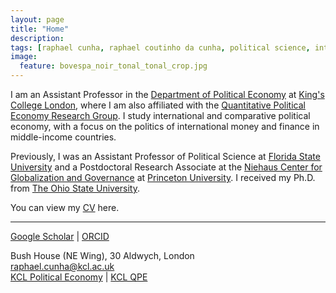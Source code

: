 ```yaml
---
layout: page
title: "Home"
description:
tags: [raphael cunha, raphael coutinho da cunha, political science, international political economy, finance, money, capital flows, economic policy, financial markets, sovereign debt, political risk, elections, globalization, contagion, interdependence, developing countries, emerging markets, brazil, latin america]
image:
  feature: bovespa_noir_tonal_tonal_crop.jpg
---
```



I am an Assistant Professor in the <a href="https://www.kcl.ac.uk/political-economy" target="_blank">Department of Political Economy</a> at <a href="https://www.kcl.ac.uk" target="_blank">King's College London</a>, where I am also affiliated with the <a href="https://sites.google.com/view/kingsqpe/home" target="_blank">Quantitative Political Economy Research Group</a>. I study international and comparative political economy, with a focus on the politics of international money and finance in middle-income countries.

Previously, I was an Assistant Professor of Political Science at <a href="https://coss.fsu.edu/polisci/home" target="_blank">Florida State University</a> and a Postdoctoral Research Associate at the <a href="https://niehaus.princeton.edu/" target="_blank">Niehaus Center for Globalization and Governance</a> at  <a href="https://www.princeton.edu" target="_blank">Princeton University</a>. I received my Ph.D. from <a href="https://www.polisci.osu.edu" target="_blank">The Ohio State University</a>.

You can view my <a href="../pdf/Cunha_CV.pdf" target="_blank">CV</a> here.
<br>

---

<a href="https://scholar.google.com/citations?user=X1SOZHcAAAAJ" target="_blank">Google Scholar</a> \| <a href="https://orcid.org/0000-0002-2415-3867" target="_blank">ORCID</a><br>

Bush House (NE Wing), 30 Aldwych, London<br>
<a href="mailto:raphael.cunha@kcl.ac.uk" target="_blank">raphael.cunha@kcl.ac.uk</a><br>
<a href="https://www.kcl.ac.uk/political-economy" target="_blank">KCL Political Economy</a> \| <a href="https://sites.google.com/view/kingsqpe/home" target="_blank">KCL QPE</a>



